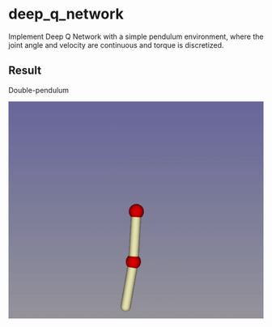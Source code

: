 # deep_q_network

Implement Deep Q Network with a simple pendulum environment, where the joint angle and velocity are continuous and torque is discretized.

## Result

Double-pendulum

<img src="https://github.com/jhan15/deep_q_network/blob/master/images/render.gif" width="600">
